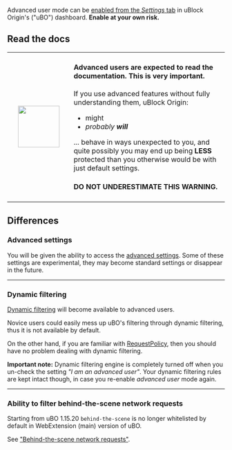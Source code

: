 Advanced user mode can be [enabled from the _Settings_ tab](./Dashboard:-Settings#i-am-an-advanced-user) in uBlock Origin's ("uBO") dashboard. **Enable at your own risk.**

## Read the docs
<table><tr><td width="130" align="center">
<img src="http://i.imgur.com/3kJFgHX.jpg" float="right" width="96" height="96">
</td><td>

#### Advanced users are expected to read the documentation. This is very important.

If you use advanced features without fully understanding them, uBlock Origin:

<ul>
<li>might</li>
<li><i>probably <b>will</b></i>
</ul>

... behave in ways unexpected to you, and quite possibly you may end up being **LESS** protected than you otherwise would be with just default settings.

#### DO NOT UNDERESTIMATE THIS WARNING.
</td></tr></table>

## Differences

### Advanced settings

You will be given the ability to access the [advanced settings](./Advanced-settings). Some of these settings are experimental, they may become standard settings or disappear in the future.

***

### Dynamic filtering

[Dynamic filtering](./Dynamic-filtering) will become available to advanced users.

Novice users could easily mess up uBO's filtering through dynamic filtering, thus it is not available by default.

On the other hand, if you are familiar with [RequestPolicy](https://www.requestpolicy.com/), then you should have no problem dealing with dynamic filtering.

**Important note:** Dynamic filtering engine is completely turned off when you un-check the setting _"I am an advanced user"_. Your dynamic filtering rules are kept intact though, in case you re-enable _advanced user_ mode again.

***

### Ability to filter behind-the-scene network requests
Starting from uBO 1.15.20 `behind-the-scene` is no longer whitelisted by default in WebExtension (main) version of uBO.

See ["Behind-the-scene network requests"](./Behind-the-scene-network-requests).
